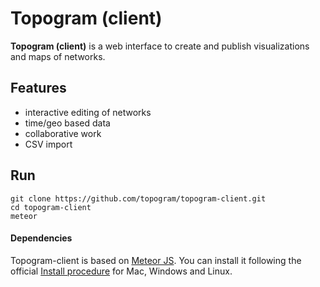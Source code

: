 # Topogram (client)

**Topogram (client)** is a web interface to create and publish visualizations and maps of networks.

## Features 

* interactive editing of networks
* time/geo based data 
* collaborative work
* CSV import

## Run

    git clone https://github.com/topogram/topogram-client.git
    cd topogram-client
    meteor 

#### Dependencies

Topogram-client is based on [Meteor JS](https://www.meteor.com/). You can install it following the official [Install procedure](https://www.meteor.com/install) for Mac, Windows and Linux.
